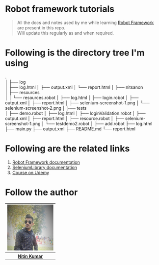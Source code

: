 # Robot framework tutorials

> All the docs and notes used by me while learning [Robot Framework]() are present in this repo.  
> Will update this regularly as and when required.  

# Following is the directory tree I'm using

.\
│
├── log\
│   ├── log.html
│   ├── output.xml
│   └── report.html
│
├── nitsanon\
│   ├── resources\
│   │   └── resources.robot
│   ├── log.html
│   ├── login.robot
│   ├── output.xml
│   ├── report.html
│   ├── selenium-screenshot-1.png
│   └── selenium-screenshot-2.png
│
├── tests\
│   ├── demo.robot
│   ├── log.html
│   ├── loginValidation.robot
│   ├── output.xml
│   ├── report.html
│   ├── resource.robot
│   ├── selenium-screenshot-1.png
│   └── testdemo2.robot
│
├── add.robot
├── log.html
├── main.py
├── output.xml
├── README.md
└── report.html


# Following are the related links

1. [Robot Framework documentation](https://robotframework.org/)
2. [SeleniumLibrary documentation](https://robotframework.org/SeleniumLibrary/SeleniumLibrary.html)
3. [Course on Udemy](udemy.com/course/robot-framework-with-python-selenium/learn/lecture/28555965)

# Follow the author

|                                                                                                                                                                                                         <a href="https://nitin-kr.onrender.com/"><img src="https://github.com/nitinkumar30/nitscv/blob/main/image/nitin-1.jpg" width="150px " height="150px" /></a>                                                                                                                                                                                                          |
|:----------------------------------------------------------------------------------------------------------------------------------------------------------------------------------------------------------------------------------------------------------------------------------------------------------------------------------------------------------------------------------------------------------------------------------------------------------------------------------------------------------------------------------------------------------------------------------:|
|                                                                                                                                                                                                                                                                 **[Nitin Kumar](https://nitinkumar30.netlify.app//)**   
